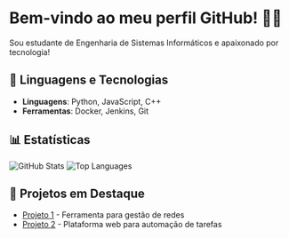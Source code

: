 # Bem-vindo ao meu perfil GitHub! 👨‍💻

Sou estudante de Engenharia de Sistemas Informáticos e apaixonado por tecnologia!

## 🚀 Linguagens e Tecnologias
- **Linguagens**: Python, JavaScript, C++
- **Ferramentas**: Docker, Jenkins, Git

## 📊 Estatísticas
![GitHub Stats](https://github-readme-stats.vercel.app/api?username=joaoarantes&show_icons=true&theme=dark)
![Top Languages](https://github-readme-stats.vercel.app/api/top-langs/?username=joaoarantes&layout=compact&theme=dark)

## 🌟 Projetos em Destaque
- [Projeto 1](https://github.com/joaoarantes/projeto1) - Ferramenta para gestão de redes
- [Projeto 2](https://github.com/joaoarantes/projeto2) - Plataforma web para automação de tarefas
